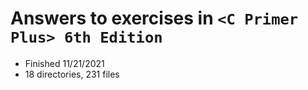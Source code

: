 # Answers to exercises in `<C Primer Plus> 6th Edition`
* Finished 11/21/2021
* 18 directories, 231 files
```
